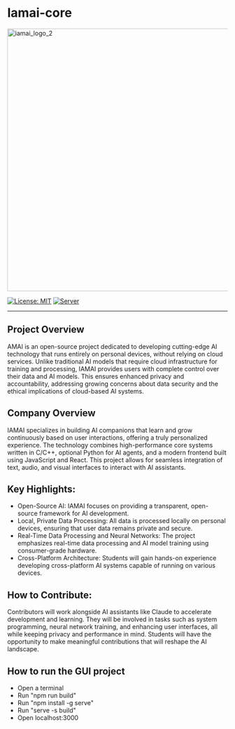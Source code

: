 # Iamai-core
<img width="600" alt="iamai_logo_2" src="https://github.com/user-attachments/assets/019496ef-5a16-4619-86b2-c5b1dbd653b2" />

[![License: MIT](https://img.shields.io/badge/license-MIT-blue.svg)](https://opensource.org/licenses/MIT)
[![Server](https://github.com/ggerganov/llama.cpp/actions/workflows/server.yml/badge.svg)](https://github.com/ggerganov/llama.cpp/actions/workflows/server.yml)

----

## Project Overview

AMAI is an open-source project dedicated to developing cutting-edge AI technology that runs entirely on personal devices, without relying on cloud services. Unlike traditional AI models that require cloud infrastructure for training and processing, IAMAI provides users with complete control over their data and AI models. This ensures enhanced privacy and accountability, addressing growing concerns about data security and the ethical implications of cloud-based AI systems.

## Company Overview

IAMAI specializes in building AI companions that learn and grow continuously based on user interactions, offering a truly personalized experience. The technology combines high-performance core systems written in C/C++, optional Python for AI agents, and a modern frontend built using JavaScript and React. This project allows for seamless integration of text, audio, and visual interfaces to interact with AI assistants.

## Key Highlights:
- Open-Source AI: IAMAI focuses on providing a transparent, open-source framework for AI development.
- Local, Private Data Processing: All data is processed locally on personal devices, ensuring that user data remains private and secure.
- Real-Time Data Processing and Neural Networks: The project emphasizes real-time data processing and AI model training using consumer-grade hardware.
- Cross-Platform Architecture: Students will gain hands-on experience developing cross-platform AI systems capable of running on various devices.

## How to Contribute:
Contributors will work alongside AI assistants like Claude to accelerate development and learning. They will be involved in tasks such as system programming, neural network training, and enhancing user interfaces, all while keeping privacy and performance in mind. Students will have the opportunity to make meaningful contributions that will reshape the AI landscape.


## How to run the GUI project
- Open a terminal
- Run "npm run build"
- Run "npm install -g serve"
- Run "serve -s build"
- Open localhost:3000

